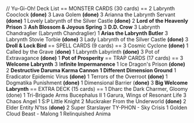 // Yu-Gi-Oh! Deck List 
== MONSTER CARDS (30 cards) == 
2 Labrynth Cooclock  **(done)**
3 Lava Golem **(done)**
3 Arianna the Labrynth Servant **(done)**
1 Lovely Labrynth of the Silver Castle **(done)**
2 **Lord of the Heavenly Prison** 
3 **Ash Blossom & Joyous Spring**
3 **D.D. Crow**
3 Labrynth Chandraglier (Labrynth Chandraglier)
1 **Arias the Labrynth Butler**
3 Labrynth Stovie Torbie **(done)**
3 Lady Labrynth of the Silver Castle **(done)**
3 **Droll & Lock Bird**
== SPELL CARDS (9 cards) == 
3 Cosmic Cyclone **(done)**
1 Called by the Grave (**done)**
1 Labrynth Labyrinth **(done)**
3 Pot of Extravagance **(done)**
1 **Pot of Prosperity**
== TRAP CARDS (17 cards) == 
3 **Welcome Labrynth**
3 I**nfinite Impermanence** 
1 Ice Dragon's Prison **(done)**
2 **Destructive Daruma Karma Cannon**
**1 Different Dimension Ground**
1 Eradicator Epidemic Virus **(done)**
1 Terrors of the Overroot **(done)**
1 Dogmatika Punishment **(done)**
1 Dimensional Barrier (**done)**
3 **Big Welcome Labrynth**
== EXTRA DECK (15 cards) == 
1 Dharc the Dark Charmer, Gloomy (done)
1 Tri-Brigade Arms Bucephalus II
1 Garura, Wings of Resonant Life
3 Chaos Angel
1 S:P Little Knight
2 Muckraker From the Underworld **(done)**
2 Elder Entity N'tss (**done)**
2 Super Starslayer TY-PHON - Sky Crisis
1 Golden Cloud Beast - Malong
1 Relinquished Anima
